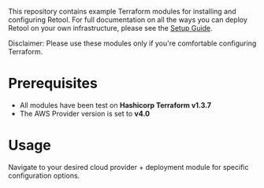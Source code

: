 This repository contains example Terraform modules for installing and configuring Retool. For full documentation on all the ways you can deploy Retool on your own infrastructure, please see the [Setup Guide](https://github.com/tryretool/retool-onpremise).

Disclaimer: Please use these modules only if you're comfortable configuring Terraform.

# Prerequisites

- All modules have been test on **Hashicorp Terraform v1.3.7**
- The AWS Provider version is set to **v4.0**

# Usage

Navigate to your desired cloud provider + deployment module for specific configuration options.
